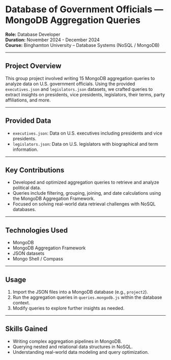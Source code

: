 # Database of Government Officials — MongoDB Aggregation Queries

**Role:** Database Developer  
**Duration:** November 2024 - December 2024  
**Course:** Binghamton University – Database Systems (NoSQL / MongoDB)

---

## Project Overview

This group project involved writing 15 MongoDB aggregation queries to analyze data on U.S. government officials. Using the provided `executives.json` and `legislators.json` datasets, we crafted queries to extract insights on presidents, vice presidents, legislators, their terms, party affiliations, and more.

---

## Provided Data

- `executives.json`: Data on U.S. executives including presidents and vice presidents.  
- `legislators.json`: Data on U.S. legislators with biographical and term information.

---

## Key Contributions

- Developed and optimized aggregation queries to retrieve and analyze political data.  
- Queries include filtering, grouping, joining, and date calculations using the MongoDB Aggregation Framework.  
- Focused on solving real-world data retrieval challenges with NoSQL databases.

---

## Technologies Used

- MongoDB  
- MongoDB Aggregation Framework  
- JSON datasets  
- Mongo Shell / Compass

---

## Usage

1. Import the JSON files into a MongoDB database (e.g., `project2`).  
2. Run the aggregation queries in `queries.mongodb.js` within the database context.  
3. Modify queries to explore further insights as needed.

---

## Skills Gained

- Writing complex aggregation pipelines in MongoDB.  
- Querying nested and relational data structures in NoSQL.  
- Understanding real-world data modeling and query optimization.



